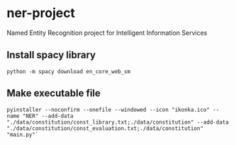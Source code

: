 # ner-project
Named Entity Recognition project for Intelligent Information Services

## Install spacy library
`python -m spacy download en_core_web_sm`


## Make executable file
```
pyinstaller --noconfirm --onefile --windowed --icon "ikonka.ico" --name "NER" --add-data "./data/constitution/const_library.txt;./data/constitution" --add-data "./data/constitution/const_evaluation.txt;./data/constitution"  "main.py"`
```